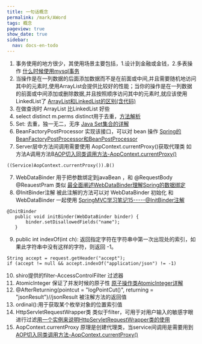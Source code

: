 ```yaml
---
title: 一句话概念
permalink: /mark/AWord
tags: 概念
pageview: true
show_date: true
sidebar:
  nav: docs-en-todo
---
```


1. 事务使用的地方很少，其使用场景主要包括，1.设计到金融或金钱，2.多表操作 [什么时候使用mysql事务](https://blog.csdn.net/lmy_1/article/details/54381565)
2. 当操作是在一列数据的后面添加数据而不是在前面或中间,并且需要随机地访问其中的元素时,使用ArrayList会提供比较好的性能；当你的操作是在一列数据的前面或中间添加或删除数据,并且按照顺序访问其中的元素时,就应该使用LinkedList了 [ArrayList和LinkedList的区别(含代码)](https://www.iteye.com/blog/pengcqu-502676)
3. 在做查询时 ArrayList 比LinkedList 好些
3. select distinct m.perms distinct用于去重，[方法解析](https://www.cnblogs.com/lixuefang69/p/10420186.html)
4. Set: 去重，独一无二，无序 [Java Set集合的详解](https://www.cnblogs.com/chaoyang123/p/11548766.html)
5. BeanFactoryPostProcessor 实现该接口，可以对 bean 操作 [Spring的BeanFactoryPostProcessor和BeanPostProcessor](https://blog.csdn.net/caihaijiang/article/details/35552859)
6. Server层中方法间调用需要使用 AopContext.currentProxy()获取代理类 如方法A调用方法B[AOP切入同类调用方法-AopContext.currentProxy()](https://blog.csdn.net/aosica321/article/details/58039299)
```
((Service)AopContext.currentProxy()).B()
```
7. WebDataBinder 用于把参数绑定到javaBean ，和 @RequestBody @ReauestPram 类似 [最全面阐述WebDataBinder理解Spring的数据绑定](https://www.jianshu.com/p/b1cd2234e012)
8. @InitBinder注解 被此注解的方法可以对 WebDataBinder 初始化 和WebDataBinder 一起使用 [SpringMVC学习笔记15-----@InitBinder注解](https://blog.csdn.net/qq_38016931/article/details/82080940)
```
@InitBinder
   public void initBinder(WebDataBinder binder) {
       binder.setDisallowedFields("name");
   }
```
9. public int indexOf(int ch): 返回指定字符在字符串中第一次出现处的索引，如果此字符串中没有这样的字符，则返回 -1。
```
String accept = request.getHeader("accept");
if (accept != null && accept.indexOf("application/json") != -1)
```
10. shiro提供的filter-AccessControlFilter 过滤器
11. AtomicInteger 保证了并发时候的原子性 [原子操作类AtomicInteger详解](https://blog.csdn.net/fanrenxiang/article/details/80623884)
12. @AfterReturning(pointcut = "logPointCut()", returning = "jsonResult")//jsonResult 被注解方法的返回值
13. ordinal():用于获取某个枚举对象的位置索引值
14. HttpServletRequestWrapper类 类似于filter，可用于对用户输入的敏感字眼进行过滤[用一个实例来说明HttpServletRequestWrapper类的使用](https://blog.csdn.net/qll19970326/article/details/80793465)
15. AopContext.currentProxy 原理是创建代理类，当service间调用是需要用到 [AOP切入同类调用方法-AopContext.currentProxy()](https://blog.csdn.net/aosica321/article/details/58039299)
